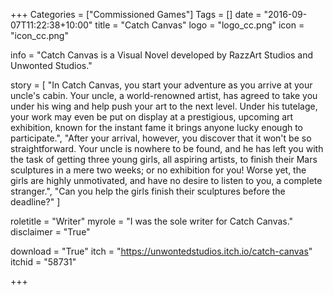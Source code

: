 +++
Categories = ["Commissioned Games"]
Tags = []
date = "2016-09-07T11:22:38+10:00"
title = "Catch Canvas"
logo = "logo_cc.png"
icon = "icon_cc.png"

info = "Catch Canvas is a Visual Novel developed by RazzArt Studios and Unwonted Studios."

story = [
	"In Catch Canvas, you start your adventure as you arrive at your uncle's cabin. Your uncle, a world-renowned artist, has agreed to take you under his wing and help push your art to the next level. Under his tutelage, your work may even be put on display at a prestigious, upcoming art exhibition, known for the instant fame it brings anyone lucky enough to participate.",
	"After your arrival, however, you discover that it won't be so straightforward. Your uncle is nowhere to be found, and he has left you with the task of getting three young girls, all aspiring artists, to finish their Mars sculptures in a mere two weeks; or no exhibition for you! Worse yet, the girls are highly unmotivated, and have no desire to listen to you, a complete stranger.",
	"Can you help the girls finish their sculptures before the deadline?"
]

roletitle = "Writer"
myrole = "I was the sole writer for Catch Canvas."
disclaimer = "True"

download = "True"
itch = "https://unwontedstudios.itch.io/catch-canvas"
itchid = "58731"

+++
